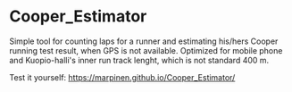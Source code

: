 # Cooper_Estimator
Simple tool for counting laps for a runner and estimating his/hers Cooper running test result, when GPS is not available. Optimized for mobile phone and Kuopio-halli's inner run track lenght, which is not standard 400 m.

Test it yourself: https://marpinen.github.io/Cooper_Estimator/
